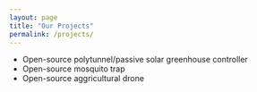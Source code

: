 ```yaml
---
layout: page
title: "Our Projects"
permalink: /projects/
---
```


- Open-source polytunnel/passive solar greenhouse controller
- Open-source mosquito trap
- Open-source aggricultural drone